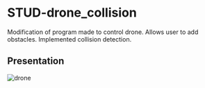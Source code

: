# STUD-drone_collision
Modification of program made to control drone. Allows user to add obstacles. Implemented collision detection.

## Presentation
![drone](https://user-images.githubusercontent.com/46877317/85620666-65da1f80-b664-11ea-819a-bbf518877340.png)
